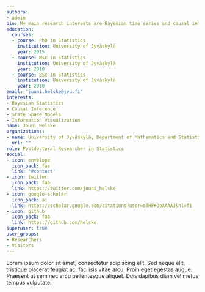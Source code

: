 ```yaml
---
authors:
- admin
bio: My main research interests are Bayesian time series and causal inference, hidden Markov and general state space models, and information visualization.
education:
  courses:
  - course: PhD in Statistics
    institution: University of Jyväskylä
    year: 2015
  - course: Msc in Statistics
    institution: University of Jyväskylä
    year: 2010
  - course: BSc in Statistics
    institution: University of Jyväskylä
    year: 2010
email: "jouni.helske@jyu.fi"
interests:
- Bayesian Statistics
- Causal Inference
- State Space Models
- Information Visualization
name: Jouni Helske
organizations:
- name: University of Jyväskylä, Department of Mathematics and Statistics
  url: ""
role: Postdoctoral Researcher in Statistics
social:
- icon: envelope
  icon_pack: fas
  link: '#contact'
- icon: twitter
  icon_pack: fab
  link: https://twitter.com/jouni_helske
- icon: google-scholar
  icon_pack: ai
  link: https://scholar.google.com/citations?user=oTHPKOoAAAAJ&hl=fi
- icon: github
  icon_pack: fab
  link: https://github.com/helske
superuser: true
user_groups:
- Researchers
- Visitors
---
```


Lorem ipsum dolor sit amet, consectetur adipiscing elit. Sed neque elit, tristique placerat feugiat ac, facilisis vitae arcu. Proin eget egestas augue. Praesent ut sem nec arcu pellentesque aliquet. Duis dapibus diam vel metus tempus vulputate. 
